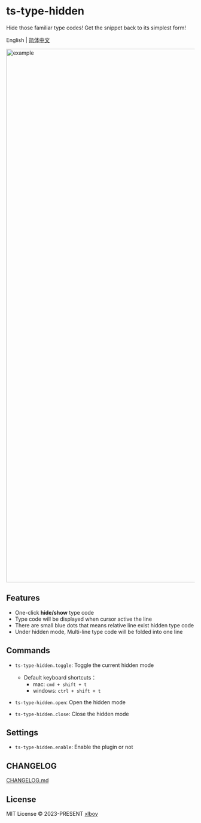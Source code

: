 # ts-type-hidden

Hide those familiar type codes! Get the snippet back to its simplest form!

English | [简体中文](./README.zh.md)

<img width="1422" alt="example" src="https://user-images.githubusercontent.com/63690944/233914174-a536689e-cd80-4d87-81d4-104160be7c5e.png">

## Features

- One-click **hide/show** type code
- Type code will be displayed when cursor active the line
- There are small blue dots that means relative line exist hidden type code
- Under hidden mode, Multi-line type code will be folded into one line

## Commands

- `ts-type-hidden.toggle`: Toggle the current hidden mode
  - Default keyboard shortcuts：
    - mac: `cmd + shift + t`
    - windows: `ctrl + shift + t`
  
- `ts-type-hidden.open`: Open the hidden mode

- `ts-type-hidden.close`: Close the hidden mode

## Settings

- `ts-type-hidden.enable`: Enable the plugin or not

## CHANGELOG

[CHANGELOG.md](https://github.com/xlboy/ts-type-hidden/blob/master/CHANGELOG.md)

## License

MIT License © 2023-PRESENT  [xlboy](https://github.com/xlboy)
